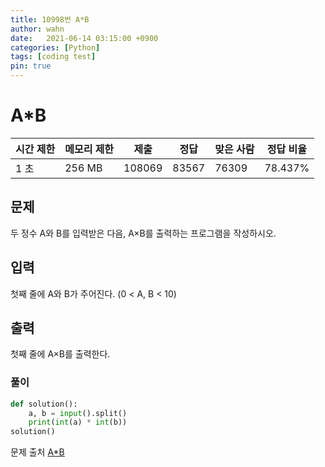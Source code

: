 ```yaml
---
title: 10998번 A*B
author: wahn
date:   2021-06-14 03:15:00 +0900
categories: [Python]
tags: [coding test]
pin: true
---
```


# A*B

|시간 제한|메모리 제한|제출|정답|맞은 사람|정답 비율|
|---|---|---|---|---|---|
|1 초|256 MB|108069|83567|76309|78.437%|


## 문제


두 정수 A와 B를 입력받은 다음, A×B를 출력하는 프로그램을 작성하시오.



## 입력

첫째 줄에 A와 B가 주어진다. (0 < A, B < 10)

## 출력

첫째 줄에 A×B를 출력한다.
  

  
### 풀이  
 
```python
def solution():
    a, b = input().split()
    print(int(a) * int(b))
solution()
 ```

  
문제 출처 [A*B]  

[A*B]: https://www.acmicpc.net/problem/10998